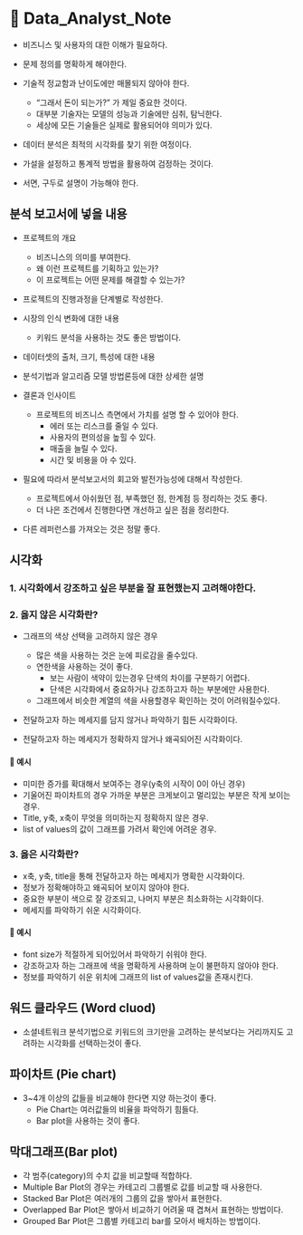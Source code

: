 # 🔎 Data_Analyst_Note



- 비즈니스 및 사용자의 대한 이해가 필요하다.
- 문제 정의를 명확하게 해야한다.
- 기술적 정교함과 난이도에만 매몰되지 않아야 한다.
  - “그래서 돈이 되는가?” 가 제일 중요한 것이다.
  - 대부분 기술자는 모델의 성능과 기술에만 심취, 탐닉한다.
  - 세상에 모든 기술들은 실제로 활용되어야 의미가 있다.

- 데이터 분석은 최적의 시각화를 찾기 위한 여정이다.
- 가설을 설정하고 통계적 방법을 활용하여 검정하는 것이다.
- 서면, 구두로 설명이 가능해야 한다.

## 분석 보고서에 넣을 내용
- 프로젝트의 개요
  - 비즈니스의 의미를 부여한다.
  - 왜 이런 프로젝트를 기획하고 있는가?
  - 이 프로젝트는 어떤 문제를 해결할 수 있는가? 

- 프로젝트의 진행과정을 단계별로 작성한다.

- 시장의 인식 변화에 대한 내용
  - 키워드 분석을 사용하는 것도 좋은 방법이다.

- 데이터셋의 출처, 크기, 특성에 대한 내용

- 분석기법과 알고리즘 모델 방법론등에 대한 상세한 설명

- 결론과 인사이트
  - 프로젝트의 비즈니스 측면에서 가치를 설명 할 수 있어야 한다.
    - 에러 또는 리스크를 줄일 수 있다.
    - 사용자의 편의성을 높힐 수 있다.
    - 매출을 늘릴 수 있다.
    - 시간 및 비용을 아 수 있다.

- 필요에 따라서 분석보고서의 회고와 발전가능성에 대해서 작성한다.
  - 프로젝트에서 아쉬웠던 점, 부족했던 점, 한계점 등 정리하는 것도 좋다.
  - 더 나은 조건에서 진행한다면 개선하고 싶은 점을 정리한다.

- 다른 레퍼런스를 가져오는 것은 정말 좋다.

## 시각화

### 1. 시각화에서 강조하고 싶은 부분을 잘 표현했는지 고려해야한다.



### 2. 옳지 않은 시각화란?
  - 그래프의 색상 선택을 고려하지 않은 경우
    - 많은 색을 사용하는 것은 눈에 피로감을 줄수있다.
    - 연한색을 사용하는 것이 좋다.
      - 보는 사람이 색약이 있는경우 단색의 차이를 구분하기 어렵다.
      - 단색은 시각화에서 중요하거나 강조하고자 하는 부분에만 사용한다.
    - 그래프에서 비슷한 계열의 색을 사용할경우 확인하는 것이 어려워질수있다.
    
  - 전달하고자 하는 메세지를 담지 않거나 파악하기 힘든 시각화이다.
  
  - 전달하고자 하는 메세지가 정확하지 않거나 왜곡되어진 시각화이다.
  
  
#### 📌 예시
- 미미한 증가를 확대해서 보여주는 경우(y축의 시작이 0이 아닌 경우)
- 기울어진 파이차트의 경우 가까운 부분은 크게보이고 멀리있는 부분은 작게 보이는 경우.
- Title, y축, x축이 무엇을 의미하는지 정확하지 않은 경우.
- list of values의 값이 그래프를 가려서 확인에 어려운 경우.



### 3. 옳은 시각화란?
  - x축, y축, title을 통해 전달하고자 하는 메세지가 명확한 시각화이다.
  - 정보가 정확해야하고 왜곡되어 보이지 않아야 한다.
  - 중요한 부분이 색으로 잘 강조되고, 나머지 부분은 최소화하는 시각화이다.
  - 메세지를 파악하기 쉬운 시각화이다.
  
  
#### 📌 예시
- font size가 적절하게 되어있어서 파악하기 쉬워야 한다.
- 강조하고자 하는 그래프에 색을 명확하게 사용하며 눈이 불편하지 않아야 한다.
- 정보를 파악하기 쉬운 위치에 그래프의 list of values값을 존재시킨다.


  
## 워드 클라우드 (Word cluod)
- 소셜네트워크 분석기법으로 키워드의 크기만을 고려하는 분석보다는 거리까지도 고려하는 시각화를 선택하는것이 좋다.

## 파이차트 (Pie chart)
- 3~4개 이상의 값들을 비교해야 한다면 지양 하는것이 좋다.
  - Pie Chart는 여러값들의 비율을 파악하기 힘들다.
  - Bar plot을 사용하는 것이 좋다.
  
## 막대그래프(Bar plot)
- 각 범주(category)의 수치 값을 비교할때 적합하다.
-  Multiple Bar Plot의 경우는 카테고리 그룹별로 값를 비교할 때 사용한다.
-  Stacked Bar Plot은 여러개의 그룹의 값을 쌓아서 표현한다.
-  Overlapped Bar Plot은 쌓아서 비교하기 어려울 때 겹쳐서 표현하는 방법이다.
-  Grouped Bar Plot은 그룹별 카테고리 bar를 모아서 배치하는 방법이다.
